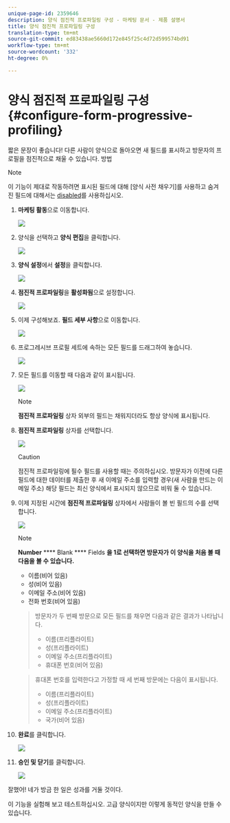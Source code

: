 ```yaml
---
unique-page-id: 2359646
description: 양식 점진적 프로파일링 구성 - 마케팅 문서 - 제품 설명서
title: 양식 점진적 프로파일링 구성
translation-type: tm+mt
source-git-commit: ed83438ae5660d172e845f25c4d72d599574bd91
workflow-type: tm+mt
source-wordcount: '332'
ht-degree: 0%

---
```



# 양식 점진적 프로파일링 구성 {#configure-form-progressive-profiling}

짧은 문장이 좋습니다! 다른 사람이 양식으로 돌아오면 새 필드를 표시하고 방문자의 프로필을 점진적으로 채울 수 있습니다. 방법

>[!NOTE]
>
>이 기능이 제대로 작동하려면 표시된 필드에 대해 [양식 사전 채우기]를 사용하고 숨겨진 필드에 대해서는 [disabled](/help/marketo/product-docs/demand-generation/forms/form-fields/disable-pre-fill-for-a-form-field.md)를 사용하십시오.

1. **마케팅 활동**&#x200B;으로 이동합니다.

   ![](assets/ma-1.png)

1. 양식을 선택하고 **양식 편집**&#x200B;을 클릭합니다.

   ![](assets/image2014-9-15-12-3a31-3a20.png)

1. **양식 설정**&#x200B;에서 **설정**&#x200B;을 클릭합니다.

   ![](assets/image2014-9-15-12-3a31-3a29.png)

1. **점진적 프로파일링**&#x200B;을 **활성화됨**&#x200B;으로 설정합니다.

   ![](assets/image2014-9-15-12-3a31-3a47.png)

1. 이제 구성해보죠. **필드 세부 사항**&#x200B;으로 이동합니다.

   ![](assets/image2014-9-15-12-3a31-3a55.png)

1. 프로그레시브 프로필 세트에 속하는 모든 필드를 드래그하여 놓습니다.

   ![](assets/image2014-9-15-12-3a32-3a3.png)

1. 모든 필드를 이동할 때 다음과 같이 표시됩니다.

   ![](assets/image2014-9-15-12-3a32-3a12.png)

   >[!NOTE]
   >
   >**점진적 프로파일링** 상자 외부의 필드는 채워지더라도 항상 양식에 표시됩니다.

1. **점진적 프로파일링** 상자를 선택합니다.

   ![](assets/image2014-9-15-12-3a32-3a19.png)

   >[!CAUTION]
   >
   >점진적 프로파일링에 필수 필드를 사용할 때는 주의하십시오. 방문자가 이전에 다른 필드에 대한 데이터를 제출한 후 새 이메일 주소를 입력할 경우(새 사람을 만드는 이메일 주소) 해당 필드는 최신 양식에서 표시되지 않으므로 비워 둘 수 있습니다.

1. 이제 지정된 시간에 **점진적 프로파일링** 상자에서 사람들이 볼 빈 필드의 수를 선택합니다.

   ![](assets/image2014-9-15-12-3a32-3a26.png)

   >[!NOTE]
   >
   >**Number** **** Blank **** Fields **을 1로 선택하면 방문자가 이 양식을 처음 볼 때 다음을 볼 수 있습니다.**
   >
   >* 이름(비어 있음)
   >* 성(비어 있음)
   >* 이메일 주소(비어 있음)
   >* 전화 번호(비어 있음)

   >
   >방문자가 두 번째 방문으로 모든 필드를 채우면 다음과 같은 결과가 나타납니다.
   >
   >* 이름(프리플라이트)
   >* 성(프리플라이트)
   >* 이메일 주소(프리플라이트)
   >* 휴대폰 번호(비어 있음)

   >
   >휴대폰 번호를 입력한다고 가정할 때 세 번째 방문에는 다음이 표시됩니다.
   >
   >* 이름(프리플라이트)
   >* 성(프리플라이트)
   >* 이메일 주소(프리플라이트)
   >* 국가(비어 있음)


1. **완료**&#x200B;를 클릭합니다.

   ![](assets/image2014-9-15-12-3a33-3a35.png)

1. **승인 및 닫기**&#x200B;를 클릭합니다.

   ![](assets/image2014-9-15-12-3a33-3a45.png)

잘했어! 네가 방금 한 일은 성과를 거둘 것이다.

이 기능을 실험해 보고 테스트하십시오. 고급 양식이지만 이렇게 동적인 양식을 만들 수 있습니다.
